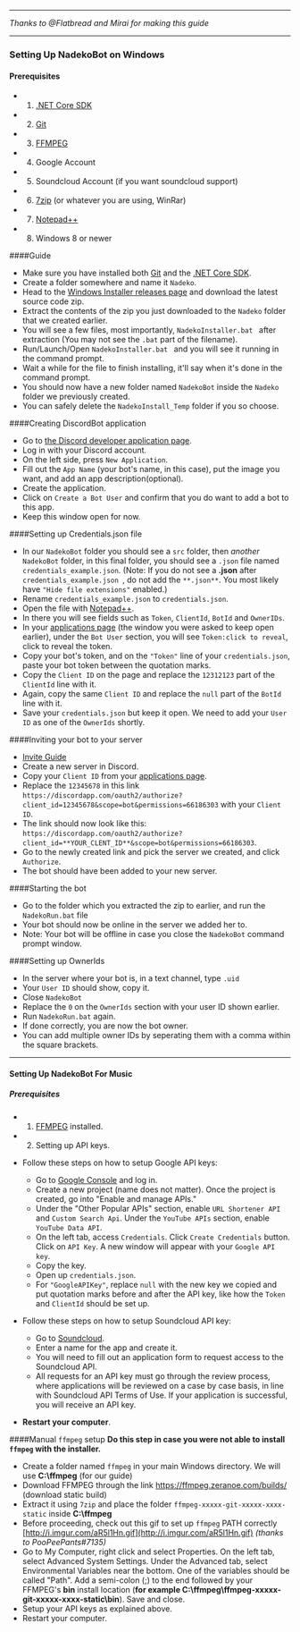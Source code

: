 ________________________________________________________________________________
*Thanks to @Flatbread and Mirai for making this guide*
________________________________________________________________________________

### Setting Up NadekoBot on Windows
#### Prerequisites 
- 1) [.NET Core SDK][.NET Core SDK]
- 2) [Git][Git]
- 3) [FFMPEG][FFMPEG] 
- 4) Google Account
- 5) Soundcloud Account (if you want soundcloud support)
- 6) [7zip][7zip] (or whatever you are using, WinRar)
- 7) [Notepad++][Notepad++]
- 8) Windows 8 or newer

####Guide 
- Make sure you have installed both [Git][Git] and the [.NET Core SDK][.NET Core SDK].
- Create a folder somewhere and name it `Nadeko`.
- Head to the [Windows Installer releases page][WinInstaller] and download the latest source code zip.
- Extract the contents of the zip you just downloaded to the `Nadeko` folder that we created earlier.
- You will see a few files, most importantly, `NadekoInstaller.bat ` after extraction (You may not see the `.bat` part of the filename).
- Run/Launch/Open `NadekoInstaller.bat ` and you will see it running in the command prompt.
- Wait a while for the file to finish installing, it'll say when it's done in the command prompt.
- You should now have a new folder named `NadekoBot` inside the `Nadeko` folder we previously created.
- You can safely delete the `NadekoInstall_Temp` folder if you so choose.

####Creating DiscordBot application
- Go to [the Discord developer application page][DiscordApp].
- Log in with your Discord account.
- On the left side, press `New Application`.
- Fill out the `App Name` (your bot's name, in this case), put the image you want, and add an app description(optional).
- Create the application.
- Click on `Create a Bot User` and confirm that you do want to add a bot to this app.
- Keep this window open for now.

####Setting up Credentials.json file
- In our `NadekoBot` folder you should see a `src` folder, then *another* `NadekoBot` folder, in this final folder, you should see a `.json` file named `credentials_example.json`. (Note: If you do not see a **.json** after `credentials_example.json `, do not add the `**.json**`. You most likely have `"Hide file extensions"` enabled.)
- Rename `credentials_example.json` to `credentials.json`.
- Open the file with [Notepad++][Notepad++].
- In there you will see fields such as `Token`, `ClientId`, `BotId` and `OwnerIDs`.
- In your [applications page][DiscordApp] (the window you were asked to keep open earlier), under the `Bot User` section, you will see `Token:click to reveal`, click to reveal the token.
- Copy your bot's token, and on the `"Token"` line of your `credentials.json`, paste your bot token between the quotation marks.
- Copy the `Client ID` on the page and replace the `12312123` part of the `ClientId` line with it.
- Again, copy the same `Client ID` and replace the `null` part of the `BotId` line with it.
- Save your `credentials.json` but keep it open. We need to add your `User ID` as one of the `OwnerIds` shortly.

####Inviting your bot to your server 
- [Invite Guide][Invite Guide]
- Create a new server in Discord.
- Copy your `Client ID` from your [applications page][DiscordApp].
- Replace the `12345678` in this link `https://discordapp.com/oauth2/authorize?client_id=12345678&scope=bot&permissions=66186303` with your `Client ID`.
- The link should now look like this: `https://discordapp.com/oauth2/authorize?client_id=**YOUR_CLENT_ID**&scope=bot&permissions=66186303`.
- Go to the newly created link and pick the server we created, and click `Authorize`.
- The bot should have been added to your new server.

####Starting the bot
- Go to the folder which you extracted the zip to earlier, and run the `NadekoRun.bat` file
- Your bot should now be online in the server we added her to.
- Note: Your bot will be offline in case you close the `NadekoBot` command prompt window.

####Setting up OwnerIds
- In the server where your bot is, in a text channel, type `.uid`
- Your `User ID` should show, copy it.
- Close `NadekoBot`
- Replace the `0` on the `OwnerIds` section with your user ID shown earlier.
- Run `NadekoRun.bat` again.
- If done correctly, you are now the bot owner.
- You can add multiple owner IDs by seperating them with a comma within the square brackets.

________________________________________________________________________________

#### Setting Up NadekoBot For Music
##### Prerequisites
- 1) [FFMPEG][FFMPEG] installed.
- 2) Setting up API keys.

- Follow these steps on how to setup Google API keys:
    - Go to [Google Console][Google Console] and log in.
    - Create a new project (name does not matter). Once the project is created, go into "Enable and manage APIs."
    - Under the "Other Popular APIs" section, enable `URL Shortener API` and `Custom Search Api`. Under the `YouTube APIs` section, enable `YouTube Data API`.
    - On the left tab, access `Credentials`. Click `Create Credentials` button. Click on `API Key`. A new window will appear with your `Google API key`. 
    - Copy the key.
    - Open up `credentials.json`. 
    - For `"GoogleAPIKey"`, replace `null` with the new key we copied and put quotation marks before and after the API key, like how the `Token` and `ClientId` should be set up.
- Follow these steps on how to setup Soundcloud API key:
    - Go to [Soundcloud][Soundcloud]. 
    - Enter a name for the app and create it. 
    - You will need to fill out an application form to request access to the Soundcloud API.
    - All requests for an API key must go through the review process, where applications will be reviewed on a case by case basis, in line with Soundcloud API Terms of Use. If your application is successful, you will receive an API key. 
- **Restart your computer**.

####Manual `ffmpeg` setup 
**Do this step in case you were not able to install `ffmpeg` with the installer.**

- Create a folder named `ffmpeg` in your main Windows directory. We will use **C:\ffmpeg** (for our guide)
- Download FFMPEG through the link https://ffmpeg.zeranoe.com/builds/ (download static build)
- Extract it using `7zip` and place the folder `ffmpeg-xxxxx-git-xxxxx-xxxx-static` inside **C:\ffmpeg**
- Before proceeding, check out this gif to set up `ffmpeg` PATH correctly [http://i.imgur.com/aR5l1Hn.gif](http://i.imgur.com/aR5l1Hn.gif) *(thanks to PooPeePants#7135)*
- Go to My Computer, right click and select Properties. On the left tab, select Advanced System Settings. Under the Advanced tab, select Environmental Variables near the bottom. One of the variables should be called "Path". Add a semi-colon (;) to the end followed by your FFMPEG's **bin** install location (**for example C:\ffmpeg\ffmpeg-xxxxx-git-xxxxx-xxxx-static\bin**). Save and close.
- Setup your API keys as explained above.
- Restart your computer.

[.NET Core SDK]: https://go.microsoft.com/fwlink/?LinkID=827524
[Git]: https://git-scm.com/download/win
[WinInstaller]: https://github.com/fearnlj01/NadekoBotInstallerWin/releases
[FFMPEG]: https://github.com/Soundofdarkness/FFMPEG-Inst/releases
[7zip]: http://www.7-zip.org/download.html
[DiscordApp]: https://discordapp.com/developers/applications/me
[Notepad++]: https://notepad-plus-plus.org/
[Invite Guide]: http://discord.kongslien.net/guide.html
[Google Console]: https://console.developers.google.com
[Soundcloud]: https://soundcloud.com/you/apps/new
